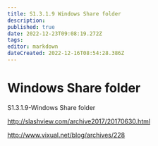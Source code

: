 ```yaml
---
title: S1.3.1.9	Windows Share folder
description: 
published: true
date: 2022-12-23T09:08:19.272Z
tags: 
editor: markdown
dateCreated: 2022-12-16T08:54:28.386Z
---
```


# Windows Share folder
S1.3.1.9-Windows Share folder

http://slashview.com/archive2017/20170630.html

http://www.vixual.net/blog/archives/228
